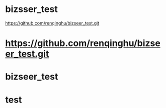 # bizsser_test
https://github.com/renqinghu/bizseer_test.git
# https://github.com/renqinghu/bizseer_test.git
# bizseer_test
# test
